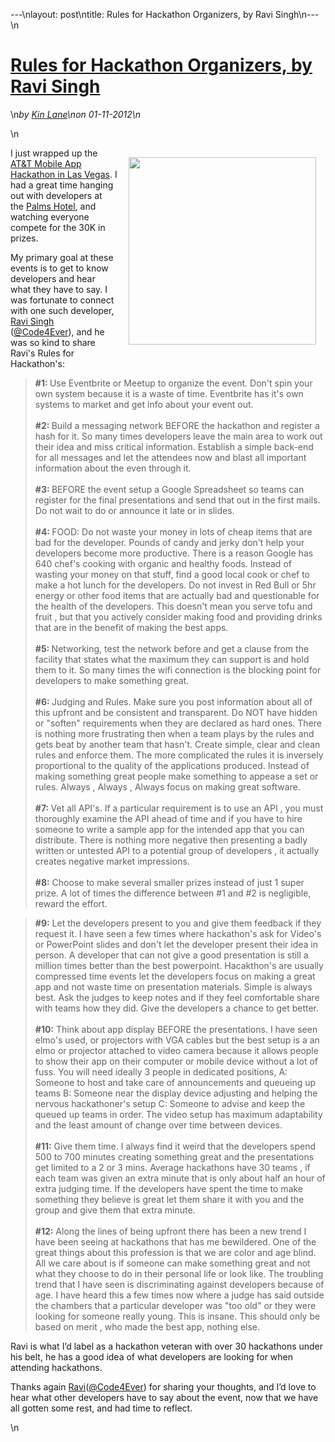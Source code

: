 ---\nlayout: post\ntitle: Rules for Hackathon Organizers, by Ravi Singh\n---\n<h1 class="title"><a href="#" rel="bookmark" title="Rules for Hackathon Organizers, by Ravi Singh">Rules for Hackathon Organizers, by Ravi Singh</a></h1>\n<i><span class="small">by</span> <a href="https://plus.google.com/106460238807821851374" rel="author">Kin Lane</a>\n<span class="small">on</span> <span class="post-date">01-11-2012</span>\n</i><p></p>\n<p><a title="Hackathon" href="http://www.hackweekends.com" target="_blank"><img style="padding: 15px;" src="http://kinlane-productions.s3.amazonaws.com/api-evangelist/tag-cloud-hackathon.png" alt="" width="300" align="right" /></a></p>
<p>I just wrapped up the <a title="AT&amp;T Mobile Hackathon in Las Vegas" href="/events/att_mobile_app_hackathon_las_vegas.php">AT&amp;T Mobile App Hackathon in Las Vegas</a>.  I had a great time hanging out with developers at the <a title="Palms Hotel" href="http://www.palms.com/">Palms Hotel</a>, and watching everyone compete for the 30K in prizes.</p>
<p>My primary goal at these events is to get to know developers and hear what they have to say.  I was fortunate to connect with one such developer, <a title="@Code4Ever" href="https://twitter.com/#!/code4ever">Ravi Singh</a> (<a title="@Code4Ever" href="https://twitter.com/#!/code4ever">@Code4Ever</a>), and he was so kind to share Ravi's Rules for Hackathon's:</p>
<blockquote><strong>#1: </strong>Use Eventbrite or Meetup to organize the event. Don't spin your own system because it is a waste of time. Eventbrite has it's own systems to market and get info about your event out. <br /><br /> <strong>#2: </strong>Build a messaging network BEFORE the hackathon and register a hash for it. So many times developers leave the main area to work out their idea and miss critical information. Establish a simple back-end for all messages and let the attendees now and blast all important information about the even through it. <br /><br /> <strong>#3: </strong>BEFORE the event setup a Google Spreadsheet so teams can register for the final presentations and send that out in the first mails. Do not wait to do or announce it late or in slides. <br /><br /> <strong>#4: </strong>FOOD: Do not waste your money in lots of cheap items that are bad for the developer. Pounds of candy and jerky don't help your developers become more productive. There is a reason Google has 640 chef's cooking with organic and healthy foods. Instead of wasting your money on that stuff, find a good local cook or chef to make a hot lunch for the developers. Do not invest in Red Bull or 5hr energy or other food items that are actually bad and questionable for the health of the developers. This doesn't mean you serve tofu and fruit , but that you actively consider making food and providing drinks that are in the benefit of making the best apps. <br /><br /> <strong>#5: </strong>Networking, test the network before and get a clause from the facility that states what the maximum they can support is and hold them to it. So many times the wifi connection is the blocking point for developers to make something great. <br /><br /> <strong>#6: </strong>Judging and Rules. Make sure you post information about all of this upfront and be consistent and transparent. Do NOT have hidden or "soften" requirements when they are declared as hard ones. There is nothing more frustrating then when a team plays by the rules and gets beat by another team that hasn't. Create simple, clear and clean rules and enforce them. The more complicated the rules it is inversely proportional to the quality of the applications produced. Instead of making something great people make something to appease a set or rules. Always , Always , Always focus on making great software. <br /><br /> <strong>#7: </strong>Vet all API's. If a particular requirement is to use an API , you must thoroughly examine the API ahead of time and if you have to hire someone to write a sample app for the intended app that you can distribute. There is nothing more negative then presenting a badly written or untested API to a potential group of developers , it actually creates negative market impressions. <br /> <br /> <strong>#8:</strong> Choose to make several smaller prizes instead of just 1 super prize. A lot of times the difference between #1 and #2 is negligible, reward the effort.</blockquote>
<blockquote><strong>#9:</strong> Let the developers present to you and give them feedback if they request it. I have seen a few times where hackathon's ask for Video's or PowerPoint slides and don't let the developer present their idea in person. A developer that can not give a good presentation is still a million times better than the best powerpoint. Hacakthon's are usually compressed time events let the developers focus on making a great app and not waste time on presentation materials. Simple is always best. Ask the judges to keep notes and if they feel comfortable share with teams how they did. Give the developers a chance to get better.&nbsp;<br /><br /><strong>#10:</strong> Think about app display BEFORE the presentations. I have seen elmo's used, or projectors with VGA cables but the best setup is a an elmo or projector attached to video camera because it allows people to show their app on their computer or mobile device without a lot of fuss. You will need ideally 3 people in dedicated positions, A: Someone to host and take care of announcements and queueing up teams B: Someone near the display device adjusting and helping the nervous hackathoner's setup C: Someone to advise and keep the queued up teams in order. The video setup has maximum adaptability and the least amount of change over time between devices.<br /><br /><strong>#11:</strong> Give them time. I always find it weird that the developers spend 500 to 700 minutes creating something great and the presentations get limited to a 2 or 3 mins. Average hackathons have 30 teams , if each team was given an extra minute that is only about half an hour of extra judging time. If the developers have spent the time to make something they believe is great let them share it with you and the group and give them that extra minute.<br /><br /><strong>#12:</strong> Along the lines of being upfront there has been a new trend I have been seeing at hackathons that has me bewildered. One of the great things about this profession is that we are color and age blind. All we care about is if someone can make something great and not what they choose to do in their personal life or look like. The troubling trend that I have seen is discriminating against developers because of age. I have heard this a few times now where a judge has said outside the chambers that a particular developer was "too old" or they were looking for someone really young. This is insane. This should only be based on merit , who made the best app, nothing else.<br /></blockquote>
<p>Ravi is what I&rsquo;d label as a hackathon veteran with over 30 hackathons under his belt, he has a good idea of what developers are looking for when attending hackathons.</p>
<p>Thanks again <a title="@Code4Ever" href="https://twitter.com/#!/code4ever">Ravi</a>(<a title="@Code4Ever" href="https://twitter.com/#!/code4ever">@Code4Ever</a>) for sharing your thoughts, and I&rsquo;d love to hear what other developers have to say about the event, now that we have all gotten some rest, and had time to reflect.</p>\n